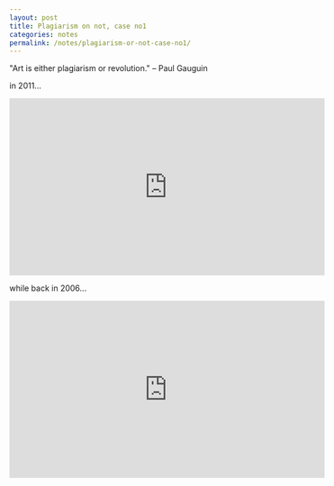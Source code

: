 ```yaml
---
layout: post
title: Plagiarism on not, case no1
categories: notes
permalink: /notes/plagiarism-or-not-case-no1/
---
```


"Art is either plagiarism or revolution." – Paul Gauguin

in 2011...

<div class="youtube-embed-container">
	<iframe width="560" height="315" src="https://www.youtube.com/embed/tBSJzhP1Sko" title="YouTube video player" frameborder="0" allow="accelerometer; autoplay; clipboard-write; encrypted-media; gyroscope; picture-in-picture" allowfullscreen></iframe>
</div>

while back in 2006...

<div class="youtube-embed-container">
	<iframe width="560" height="315" src="https://www.youtube.com/embed/jtoncUzV6nA" title="YouTube video player" frameborder="0" allow="accelerometer; autoplay; clipboard-write; encrypted-media; gyroscope; picture-in-picture" allowfullscreen></iframe>
</div>